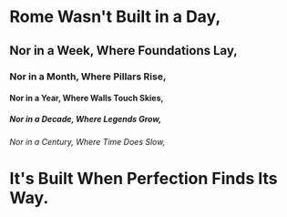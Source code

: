 <h1 style="border-bottom: 0px solid black;">Rome Wasn't Built in a Day,</h1>
<h2 style="border-bottom: 0px solid black;">Nor in a Week, Where Foundations Lay,</h2>

### Nor in a Month, Where Pillars Rise,

#### Nor in a Year, Where Walls Touch Skies,

##### Nor in a Decade, Where Legends Grow,

###### Nor in a Century, Where Time Does Slow,

# It's Built When Perfection Finds Its Way.
